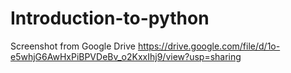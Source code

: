 # Introduction-to-python
Screenshot from Google Drive
https://drive.google.com/file/d/1o-e5whjG6AwHxPiBPVDeBv_o2KxxIhj9/view?usp=sharing
